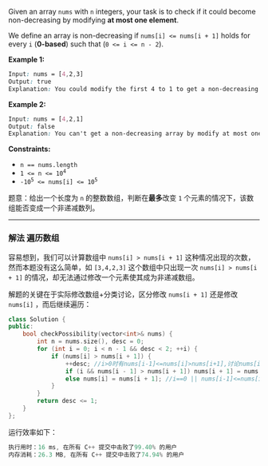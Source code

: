 <p>Given an array <code>nums</code> with <code>n</code> integers, your task is to check if it could become non-decreasing by modifying <strong>at most one element</strong>.</p>

<p>We define an array is non-decreasing if <code>nums[i] &lt;= nums[i + 1]</code> holds for every <code>i</code> (<strong>0-based</strong>) such that (<code>0 &lt;= i &lt;= n - 2</code>).</p>
 
<p><strong>Example 1:</strong></p>

```css
Input: nums = [4,2,3]
Output: true
Explanation: You could modify the first 4 to 1 to get a non-decreasing array. 
```

<p><strong>Example 2:</strong></p>

```css
Input: nums = [4,2,1]
Output: false
Explanation: You can't get a non-decreasing array by modify at most one element. 
```

 
<p><strong>Constraints:</strong></p>

<ul>
	<li><code>n == nums.length</code></li>
	<li><code>1 &lt;= n &lt;= 10<sup>4</sup></code></li>
	<li><code>-10<sup>5</sup> &lt;= nums[i] &lt;= 10<sup>5</sup></code></li>
</ul>



题意：给出一个长度为 `n` 的整数数组，判断在**最多**改变 `1` 个元素的情况下，该数组能否变成一个非递减数列。

---
### 解法 遍历数组
容易想到，我们可以计算数组中 `nums[i] > nums[i + 1]` 这种情况出现的次数，然而本题没有这么简单，如 `[3,4,2,3]` 这个数组中只出现一次 `nums[i] > nums[i + 1]` 的情况，却无法通过修改一个元素使其成为非递减数组。

解题的关键在于实际修改数组+分类讨论，区分修改 `nums[i + 1]` 还是修改 `nums[i]` ，而后继续遍历：
```cpp
class Solution {
public:
    bool checkPossibility(vector<int>& nums) {
        int n = nums.size(), desc = 0;
        for (int i = 0; i < n - 1 && desc < 2; ++i) {
            if (nums[i] > nums[i + 1]) {
                ++desc; //i>0时有nums[i-1]<=nums[i]>nums[i+1],讨论nums[i-1]和nums[i+1]的关系
                if (i && nums[i - 1] > nums[i + 1]) nums[i + 1] = nums[i]; //保证非降序,必须增加nums[i+1]
                else nums[i] = nums[i + 1]; //i==0 || nums[i-1]<=nums[i+1],此时减少nums[i]为最佳选择
            }
        }
        return desc <= 1;
    }
};
```
运行效率如下：
```cpp
执行用时：16 ms, 在所有 C++ 提交中击败了99.40% 的用户
内存消耗：26.3 MB, 在所有 C++ 提交中击败了74.94% 的用户
```
